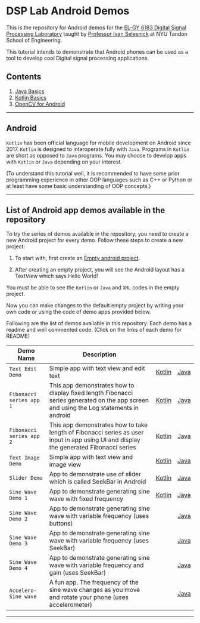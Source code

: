 # DSP Lab Android Demos

This is the repository for Android demos for the [EL-GY 6183 Digital Signal Processing Laboratory](http://bulletin.engineering.nyu.edu/preview_course_nopop.php?catoid=9&coid=24134) taught by [Professor Ivan Selesnick](http://eeweb.poly.edu/iselesni/) at NYU Tandon School of Engineering.

This tutorial intends to demonstrate that Android phones can be used as a tool to develop cool Digital signal processing applications.

## Contents

1. [Java Basics](./Java_Demos/JavaBasics.md)
2. [Kotlin Basics](./Kotlin/README.md)
3. [OpenCV for Android](#opencv)

---

## Android

`Kotlin` has been official language for mobile development on Android since 2017. `Kotlin` is designed to interoperate fully with `Java`. Programs in `Kotlin` are short as opposed to `Java` programs. You may choose to develop apps with `Kotlin` or `Java` depending on your interest.

(To understand this tutorial well, it is recommended to have some prior programming experience in other OOP languages such as C++ or Python or at least have some basic understanding of OOP concepts.)

---

## List of Android app demos available in the repository

To try the series of demos available in the repository, you need to create a new Android project for every demo. Follow these steps to create a new project:

1. To start with, first create an [Empty android project](#creating-a-new-empty-android-project).

2. After creating an empty project, you will see the Android layout has a TextView which says Hello World!

You must be able to see the `Kotlin` or `Java` and `XML` codes in the empty project.

Now you can make changes to the default empty project by writing your own code or using the code of demo apps provided below.

Following are the list of demos available in this repository. Each demo has a readme and well commented code.
(Click on the links of each demo for README)

| Demo Name | Description |||
|-------------|-------------|-------------|-------------|
|`Text Edit Demo`|Simple app with text view and edit text|[Kotlin](./Android_Demos/kotlin_implementations/Text_Edit_Demo/README.md)|[Java](./Android_Demos/java_implementations/Text_Edit_Demo/README.md)|
|`Fibonacci series app 1`|This app demonstrates how to display fixed length Fibonacci series generated on the app screen and using the Log statements in android |[Kotlin](./Android_Demos/kotlin_implementations/Fib_TextView/README.md)|[Java](./Android_Demos/java_implementations/Fib_TextView/README.md)|
|`Fibonacci series app 2`|This app demonstrates how to take length of Fibonacci series as user input in app using UI and display the generated Fibonacci series |[Kotlin](./Android_Demos/kotlin_implementations/Fib_EditText/README.md)|[Java](./Android_Demos/java_implementations/Fib_EditText/README.md)|
|`Text Image Demo`|Simple app with text view and image view|[Kotlin](./Android_Demos/kotlin_implementations/Text_Image_demo/README.md)|[Java](./Android_Demos/java_implementations/Text_Image_Demo/README.md)|
|`Slider Demo`|App to demonstrate use of slider which is called SeekBar in Android|[Kotlin](./Android_Demos/kotlin_implementations/Slider_Demo/README.md)|[Java](./Android_Demos/ava_implementations/Slider_Demo/README.md)|
|`Sine Wave Demo 1`|App to demonstrate generating sine wave with fixed frequency|[Kotlin](./Android_Demos/kotlin_implementations/Sine_Wave_Demo1/README.md)|[Java](./Android_Demos/java_implementations/Sine_Wave_Demo1/README.md)|
|`Sine Wave Demo 2`|App to demonstrate generating sine wave with variable frequency (uses buttons)||[Java](./Android_Demos/java_implementations/Sine_Wave_Demo2/README.md)|
|`Sine Wave Demo 3`|App to demonstrate generating sine wave with variable frequency (uses SeekBar)||[Java](./Android_Demos/java_implementations/Sine_Wave_Demo3/README.md)|
|`Sine Wave Demo 4`|App to demonstrate generating sine wave with variable frequency and gain (uses SeekBar)||[Java](./Android_Demos/java_implementations/Sine_Wave_Demo4/README.md)|
|`Accelero-Sine wave`|A fun app. The frequency of the sine wave changes as you move and rotate your phone (uses accelerometer)||[Java](./Android_Demos/java_implementations/Accelerometer_Sine_Wave/README.md)|

---
